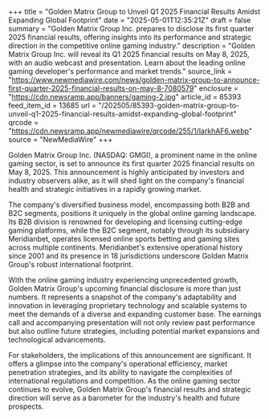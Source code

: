 +++
title = "Golden Matrix Group to Unveil Q1 2025 Financial Results Amidst Expanding Global Footprint"
date = "2025-05-01T12:35:21Z"
draft = false
summary = "Golden Matrix Group Inc. prepares to disclose its first quarter 2025 financial results, offering insights into its performance and strategic direction in the competitive online gaming industry."
description = "Golden Matrix Group Inc. will reveal its Q1 2025 financial results on May 8, 2025, with an audio webcast and presentation. Learn about the leading online gaming developer's performance and market trends."
source_link = "https://www.newmediawire.com/news/golden-matrix-group-to-announce-first-quarter-2025-financial-results-on-may-8-7080579"
enclosure = "https://cdn.newsramp.app/banners/gaming-2.jpg"
article_id = 85393
feed_item_id = 13685
url = "/202505/85393-golden-matrix-group-to-unveil-q1-2025-financial-results-amidst-expanding-global-footprint"
qrcode = "https://cdn.newsramp.app/newmediawire/qrcode/255/1/larkhAF6.webp"
source = "NewMediaWire"
+++

<p>Golden Matrix Group Inc. (NASDAQ: GMGI), a prominent name in the online gaming sector, is set to announce its first quarter 2025 financial results on May 8, 2025. This announcement is highly anticipated by investors and industry observers alike, as it will shed light on the company's financial health and strategic initiatives in a rapidly growing market.</p><p>The company's diversified business model, encompassing both B2B and B2C segments, positions it uniquely in the global online gaming landscape. Its B2B division is renowned for developing and licensing cutting-edge gaming platforms, while the B2C segment, notably through its subsidiary Meridianbet, operates licensed online sports betting and gaming sites across multiple continents. Meridianbet's extensive operational history since 2001 and its presence in 18 jurisdictions underscore Golden Matrix Group's robust international footprint.</p><p>With the online gaming industry experiencing unprecedented growth, Golden Matrix Group's upcoming financial disclosure is more than just numbers. It represents a snapshot of the company's adaptability and innovation in leveraging proprietary technology and scalable systems to meet the demands of a diverse and expanding customer base. The earnings call and accompanying presentation will not only review past performance but also outline future strategies, including potential market expansions and technological advancements.</p><p>For stakeholders, the implications of this announcement are significant. It offers a glimpse into the company's operational efficiency, market penetration strategies, and its ability to navigate the complexities of international regulations and competition. As the online gaming sector continues to evolve, Golden Matrix Group's financial results and strategic direction will serve as a barometer for the industry's health and future prospects.</p>